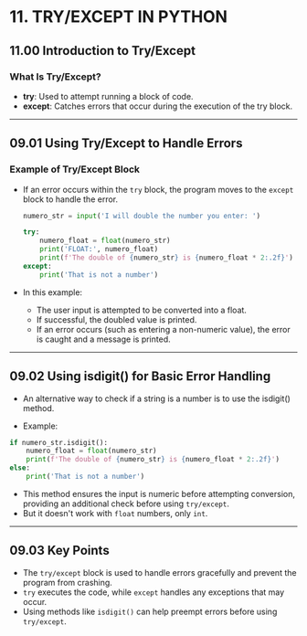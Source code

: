 # 11. TRY/EXCEPT IN PYTHON

## 11.00 Introduction to Try/Except

### What Is Try/Except?
- **try**: Used to attempt running a block of code.
- **except**: Catches errors that occur during the execution of the try block.

---

## 09.01 Using Try/Except to Handle Errors

### Example of Try/Except Block
- If an error occurs within the `try` block, the program moves to the `except` block to handle the error.
  
  ```python
  numero_str = input('I will double the number you enter: ')

  try:
      numero_float = float(numero_str)
      print('FLOAT:', numero_float)
      print(f'The double of {numero_str} is {numero_float * 2:.2f}')
  except:
      print('That is not a number')
  ```

- In this example:
  - The user input is attempted to be converted into a float.
  - If successful, the doubled value is printed.
  - If an error occurs (such as entering a non-numeric value), the error is caught and a message is printed.
---
## 09.02 Using isdigit() for Basic Error Handling
- An alternative way to check if a string is a number is to use the isdigit() method.

- Example:

```python
if numero_str.isdigit():
    numero_float = float(numero_str)
    print(f'The double of {numero_str} is {numero_float * 2:.2f}')
else:
    print('That is not a number')
```
- This method ensures the input is numeric before attempting conversion, providing an additional check before using `try/except`.
- But it doesn't work with `float` numbers, only `int`.
---
## 09.03 Key Points
- The `try/except` block is used to handle errors gracefully and prevent the program from crashing.
- `try` executes the code, while `except` handles any exceptions that may occur.
- Using methods like `isdigit()` can help preempt errors before using `try/except`.